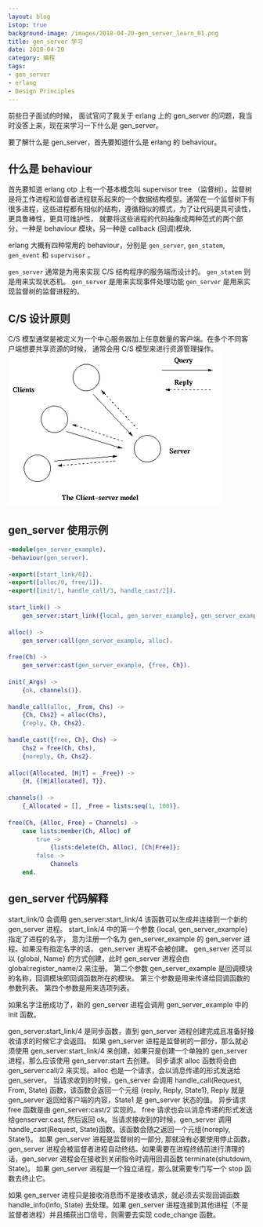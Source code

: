```yaml
---
layout: blog
istop: true
background-image: /images/2018-04-20-gen_server_learn_01.png
title: gen_server 学习
date: 2018-04-20
category: 编程
tags:
- gen_server
- erlang
- Design Principles
---
```


 前些日子面试的时候， 面试官问了我关于 erlang 上的 gen_server 的问题，我当时没答上来，现在来学习一下什么是 gen_server。
 
 要了解什么是 gen_server，首先要知道什么是 erlang 的 behaviour。
 
## 什么是 behaviour
  首先要知道 erlang otp 上有一个基本概念叫 supervisor tree （监督树）。监督树是将工作进程和监督者进程联系起来的一个数据结构模型。通常在一个监督树下有很多进程，这些进程都有相似的结构，遵循相似的模式，为了让代码更具可读性，更具鲁棒性，更具可维护性， 就要将这些进程的代码抽象成两种范式的两个部分，一种是 behaviour 模块，另一种是 callback (回调)模块.
 
 erlang 大概有四种常用的 behaviour，分别是 `gen_server`, `gen_statem`, `gen_event` 和 `supervisor` 。

 `gen_server` 通常是为用来实现 C/S 结构程序的服务端而设计的。
 `gen_statem` 则是用来实现状态机。
 `gen_server` 是用来实现事件处理功能
 `gen_server` 是用来实现监督树的监督进程的。
 
## C/S 设计原则
 C/S 模型通常是被定义为一个中心服务器加上任意数量的客户端。在多个不同客户端想要共享资源的时候， 通常会用 C/S 模型来进行资源管理操作。
 ![](/images/2018-04-20-gen_server_learn_01.png)
 
## gen_server 使用示例 

~~~ erlang
-module(gen_server_example).
-behaviour(gen_server).

-export([start_link/0]).
-export([alloc/0, free/1]).
-export([init/1, handle_call/3, handle_cast/2]).

start_link() ->
    gen_server:start_link({local, gen_server_example}, gen_server_example, [],[]).

alloc() ->
    gen_server:call(gen_server_example, alloc).

free(Ch) ->
    gen_server:cast(gen_server_example, {free, Ch}).

init(_Args) ->
    {ok, channels()}.

handle_call(alloc, _From, Chs) ->
    {Ch, Chs2} = alloc(Chs),
    {reply, Ch, Chs2}.

handle_cast({free, Ch}, Chs) ->
    Chs2 = free(Ch, Chs),
    {noreply, Ch, Chs2}.

alloc({Allocated, [H|T] = _Free}) ->
    {H, {[H|Allocated], T}}.

channels() ->
    {_Allocated = [], _Free = lists:seq(1, 100)}.

free(Ch, {Alloc, Free} = Channels) ->
    case lists:member(Ch, Alloc) of
        true ->
            {lists:delete(Ch, Alloc), [Ch|Free]};
        false ->
            Channels
    end.
~~~

## gen_server 代码解释
 start_link/0 会调用 gen_server:start_link/4 该函数可以生成并连接到一个新的 gen_server 进程。
 start_link/4 中的第一个参数 {local, gen_server_example} 指定了进程的名字， 意为注册一个名为 gen_server_example 的 gen_server 进程。如果没有指定名字的话， gen_server 进程不会被创建。 gen_server 还可以以 {global, Name} 的方式创建，此时 gen_server 进程会由 global:register_name/2 来注册。
 第二个参数 gen_server_example 是回调模块的名称，回调模块即回调函数所在的模块。
 第三个参数是用来传递给回调函数的参数列表。
 第四个参数是用来选项列表。
 
 如果名字注册成功了，新的 gen_server 进程会调用 gen_server_example 中的 init 函数。
 
 gen_server:start_link/4 是同步函数，直到 gen_server 进程创建完成且准备好接收请求的时候它才会返回。
 如果 gen_server 进程是监督树的一部分，那么就必须使用 gen_server:start_link/4 来创建，如果只是创建一个单独的 gen_server 进程，那么应该使用 gen_server:start 去创建。
 同步请求 alloc 函数将会由 gen_server:call/2 来实现。alloc 也是一个请求，会以消息传递的形式发送给 gen_server。 当请求收到的时候，gen_server 会调用 handle_call(Request, From, State) 函数，该函数会返回一个元组 {reply, Reply, State1}, Reply  就是 gen_server 返回给客户端的内容，State1 是 gen_server 状态的值。
 异步请求 free 函数是由 gen_server:cast/2 实现的。 free 请求也会以消息传递的形式发送给genserver:cast, 然后返回 ok。当请求接收到的时候，gen_server 调用 handle_cast(Request, State)函数。该函数会随之返回一个元组{noreply, State1}。
 如果 gen_server 进程是监督树的一部分, 那就没有必要使用停止函数，gen_server 进程会被监督者进程自动终结。如果需要在进程终结前进行清理的话，gen_server 进程会在接收到关闭指令时调用回调函数 terminate(shutdown, State)。 
 如果 gen_server 进程是一个独立进程，那么就需要专门写一个 stop 函数去终止它。
 
 如果 gen_server 进程只是接收消息而不是接收请求，就必须去实现回调函数 handle_info(Info, State) 去处理。如果 gen_server  进程连接到其他进程（不是监督者进程）并且捕获出口信号，则需要去实现 code_change 函数。
